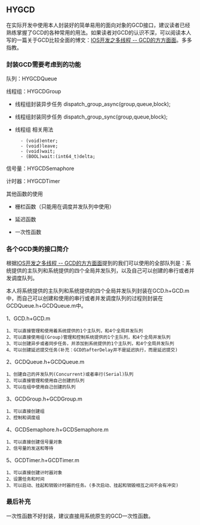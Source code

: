## HYGCD

在实际开发中使用本人封装好的简单易用的面向对象的GCD接口，建议读者已经熟练掌握了GCD的各种常用的用法。如果读者对GCD的认识不深，可以阅读本人写的一篇关于GCD比较全面的博文：[IOS开发之多线程 -- GCD的方方面面](http://www.cnblogs.com/goodboy-heyang/p/5271513.html)。多多指教。

### 封装GCD需要考虑到的功能

队列：HYGCDQueue

线程组：HYGCDGroup

+ 线程组封装异步任务
	dispatch_group_async(group,queue,block);

+ 线程组封装同步任务
	dispatch_group_sync(group,queue,block);

+ 线程组 
	相关用法
	
		- (void)enter;
		- (void)leave;
		- (void)wait;
		- (BOOL)wait:(int64_t)delta;

信号量：HYGCDSemaphore



计时器：HYGCDTimer



其他函数的使用

+ 栅栏函数（只能用在调度并发队列中使用）
	
+ 延迟函数

+ 一次性函数

### 各个GCD类的接口简介

根据[IOS开发之多线程 -- GCD的方方面面](http://www.cnblogs.com/goodboy-heyang/p/5271513.html)提到的我们可以使用的全部队列是：系统提供的主队列和系统提供的四个全局并发队列，以及自己可以创建的串行或者并发调度队列。

本人将系统提供的主队列和系统提供的四个全局并发队列封装在GCD.h+GCD.m中，而自己可以创建和使用的串行或者并发调度队列的过程则封装在GCDQueue.h+GCDQueue.m中。

1、GCD.h+GCD.m


```objc
1、可以直接管理和使用着系统提供的1个主队列，和4个全局并发队列
2、可以直接使用组(Group)管理和控制系统提供的1个主队列，和4个全局并发队列
3、可以创建异步或者同步任务，并添加到系统提供的1个主队列，和4个全局并发队列
4、可以创建延迟提交任务(补充：GCD的afterDelay并不是延迟执行，而是延迟提交)
```

2、GCDQueue.h+GCDQueue.m

```objc
1、创建自己的并发队列(Concurrent)或者串行(Serial)队列
2、可以直接管理和使用自己创建的队列
3、可以在组中使用自己创建的队列
```

3、GCDGroup.h+GCDGroup.m

```objc
1、可以直接创建组
2、控制和调度组
```

4、GCDSemaphore.h+GCDSemaphore.m

```objc
1、可以直接创建信号量对象
2、信号量的发送和等待
```
5、GCDTimer.h+GCDTimer.m

```objc
1、可以直接创建计时器对象
2、设置任务和时间
3、可以启动、挂起和销毁计时器的任务。(多次启动、挂起和销毁相互之间不会有冲突)
```



### 最后补充

一次性函数不好封装，建议直接用系统原生的GCD一次性函数。


